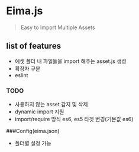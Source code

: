 # Eima.js

> Easy to Import Multiple Assets

list of features
- 
- 에셋 폴더 내 파일들을 import 해주는 asset.js 생성
- 확장자 구분
- eslint

### TODO
- 사용하지 않는 asset 감지 및 삭제
- dynamic import 지원
- import/require 방식 es6, es5 타겟 변경(기본값 es6)

###Config(eima.json)  
- 폴더별 설정 가능

